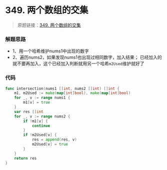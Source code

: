# 349. 两个数组的交集
> 原题链接：[349. 两个数组的交集](https://leetcode-cn.com/problems/intersection-of-two-arrays/)

### 解题思路
* 1、用一个哈希维护nums1中出现的数字
* 2、遍历nums2，如果发现nums1也出现过相同数字，加入结果；
已经加入的就不要再加入，这个已经加入判断就用另一个哈希``m2Used``维护就好了
### 代码
```go
func intersection(nums1 []int, nums2 []int) []int {
	m1, m2Used := make(map[int]bool), make(map[int]bool)
	for _, v := range nums1 {
		m1[v] = true
	}
	var res []int
	for _, v := range nums2 {
		if !m1[v] {
			continue
		}
		if !m2Used[v] {
			res = append(res, v)
			m2Used[v] = true
		}
	}
	return res
}
```

